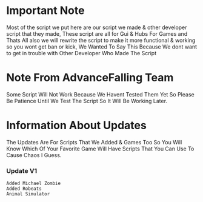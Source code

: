 # Important Note
Most of the script we put here are our script we made & other developer script that they made, These script are all for Gui & Hubs For Games 
and Thats All also we will rewrite the script to make it more functional & working so you wont get ban or kick, We Wanted To Say This Because We dont want to get in trouble with Other Developer Who Made The Script

# Note From AdvanceFalling Team
Some Script Will Not Work Because We Havent Tested Them Yet So Please Be Patience Until We Test The Script So It Will Be Working Later.
# Information About Updates 
The Updates Are For Scripts That We Added & Games Too So You Will Know Which Of Your Favorite Game Will Have Scripts That You Can Use To Cause Chaos I Guess.
### Update V1
```
Added Michael Zombie
Added Robeats
Animal Simulator
```
